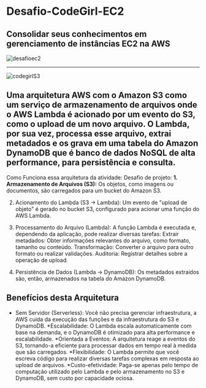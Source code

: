 # Desafio-CodeGirl-EC2
Consolidar seus conhecimentos em gerenciamento de instâncias EC2 na AWS
---

![desafioec2](https://github.com/user-attachments/assets/5c088f23-4378-4901-a5da-98da5ad7e9e4)

---
![codegirlS3](https://github.com/user-attachments/assets/b27dc294-7335-4c65-b8e6-cd8468ea4a7f)
## Uma arquitetura AWS com o Amazon S3 como um serviço de armazenamento de arquivos onde o AWS Lambda é acionado por um evento do S3, como o upload de um novo arquivo. O Lambda, por sua vez, processa esse arquivo, extrai metadados e os grava em uma tabela do Amazon DynamoDB que é banco de dados NoSQL de alta performance, para persistência e consulta. 
Como Funciona essa arquitetura da atividade: Desafio de projeto:
**1. Armazenamento de Arquivos (S3):**
Os objetos, como imagens ou documentos, são carregados para um bucket do Amazon S3. 

2. Acionamento do Lambda (S3 -> Lambda):
Um evento de "upload de objeto" é gerado no bucket S3, configurado para acionar uma função do AWS Lambda.

3. Processamento do Arquivo (Lambda):
A função Lambda é executada e, dependendo da aplicação, pode realizar diversas tarefas:
Extrair metadados: Obter informações relevantes do arquivo, como formato, tamanho ou conteúdo. 
Transformação: Converter o arquivo para outro formato ou realizar validações. 
Auditoria: Registrar detalhes sobre a operação de upload.

4. Persistência de Dados (Lambda -> DynamoDB):
Os metadados extraídos são, então, armazenados na tabela do Amazon DynamoDB.

## Benefícios desta Arquitetura
* Sem Servidor (Serverless):
Você não precisa gerenciar infraestrutura, a AWS cuida da execução das funções e da infraestrutura do S3 e DynamoDB. 
*Escalabilidade:
O Lambda escala automaticamente com base na demanda, e o DynamoDB é otimizado para alta performance e escalabilidade. 
*Orientada a Eventos:
A arquitetura reage a eventos do S3, tornando-a eficiente para processar dados em tempo real à medida que são carregados. 
*Flexibilidade:
O Lambda permite que você escreva código para realizar diversas tarefas complexas em resposta ao upload de arquivos. 
*Custo-efetividade:
Paga-se apenas pelo tempo de computação utilizado pelo Lambda e pelo armazenamento no S3 e DynamoDB, sem custo por capacidade ociosa. 
